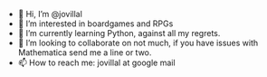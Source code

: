 - 👋 Hi, I’m @jovillal
- 👀 I’m interested in boardgames and RPGs
- 🌱 I’m currently learning Python, against all my regrets.
- 💞️ I’m looking to collaborate on not much, if you have issues with Mathematica send me a line or two.
- 📫 How to reach me: jovillal at google mail

<!---
jovillal/jovillal is a ✨ special ✨ repository because its `README.md` (this file) appears on your GitHub profile.
You can click the Preview link to take a look at your changes.
--->
